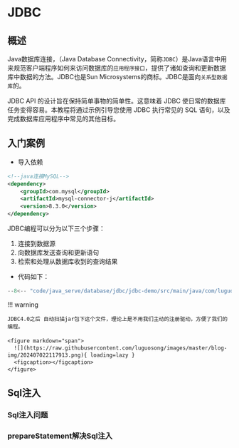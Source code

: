 # JDBC

## 概述

Java数据库连接，（Java Database Connectivity，简称`JDBC`）是Java语言中用来规范客户端程序如何来访问数据库的`应用程序接口`，提供了诸如查询和更新数据库中数据的方法。JDBC也是Sun Microsystems的商标。JDBC是面向`关系型数据库`的。

JDBC API 的设计旨在保持简单事物的简单性。这意味着 JDBC 使日常的数据库任务变得容易。本教程将通过示例引导您使用 JDBC 执行常见的 SQL 语句，以及完成数据库应用程序中常见的其他目标。

## 入门案例

- 导入依赖

```xml
<!--java连接MySQL-->
<dependency>
    <groupId>com.mysql</groupId>
    <artifactId>mysql-connector-j</artifactId>
    <version>8.3.0</version>
</dependency>
```

JDBC编程可以分为以下三个步骤：

1. 连接到数据源
2. 向数据库发送查询和更新语句
3. 检索和处理从数据库收到的查询结果

- 代码如下：

``` java
--8<-- "code/java_serve/database/jdbc/jdbc-demo/src/main/java/com/luguosong/JDBCHello.java"
```

!!! warning

    JDBC4.0之后 自动扫描jar包下这个文件，理论上是不用我们主动的注册驱动，方便了我们的编程。

    <figure markdown="span">
      ![](https://raw.githubusercontent.com/luguosong/images/master/blog-img/202407022117913.png){ loading=lazy }
      <figcaption></figcaption>
    </figure>

## Sql注入

### Sql注入问题

### prepareStatement解决Sql注入
